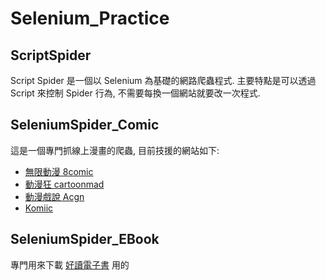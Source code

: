 # Selenium_Practice

## ScriptSpider
Script Spider 是一個以 Selenium 為基礎的網路爬蟲程式. 主要特點是可以透過 Script 來控制 Spider 行為, 不需要每換一個網站就要改一次程式.

## SeleniumSpider_Comic
這是一個專門抓線上漫畫的爬蟲, 目前技援的網站如下:
- [無限動漫 8comic](https://www.comicabc.com/)
- [動漫狂 cartoonmad](https://www.cartoonmad.com/)
- [動漫戲說 Acgn](https://comic.acgn.cc/)
- [Komiic](https://komiic.com/)

## SeleniumSpider_EBook
專門用來下載 [好讀電子書](https://www.haodoo.net/?M=hd&P=welcome) 用的
